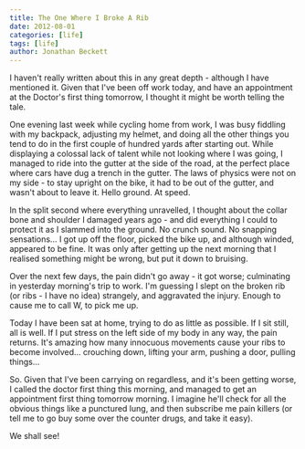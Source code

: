 ```yaml
---
title: The One Where I Broke A Rib
date: 2012-08-01
categories: [life]
tags: [life]
author: Jonathan Beckett
---
```


I haven't really written about this in any great depth - although I have mentioned it. Given that I've been off work today, and have an appointment at the Doctor's first thing tomorrow, I thought it might be worth telling the tale.

One evening last week while cycling home from work, I was busy fiddling with my backpack, adjusting my helmet, and doing all the other things you tend to do in the first couple of hundred yards after starting out. While displaying a colossal lack of talent while not looking where I was going, I managed to ride into the gutter at the side of the road, at the perfect place where cars have dug a trench in the gutter. The laws of physics were not on my side - to stay upright on the bike, it had to be out of the gutter, and wasn't about to leave it. Hello ground. At speed.

In the split second where everything unravelled, I thought about the collar bone and shoulder I damaged years ago - and did everything I could to protect it as I slammed into the ground. No crunch sound. No snapping sensations... I got up off the floor, picked the bike up, and although winded, appeared to be fine. It was only after getting up the next morning that I realised something might be wrong, but put it down to bruising.

Over the next few days, the pain didn't go away - it got worse; culminating in yesterday morning's trip to work. I'm guessing I slept on the broken rib (or ribs - I have no idea) strangely, and aggravated the injury. Enough to cause me to call W, to pick me up.

Today I have been sat at home, trying to do as little as possible. If I sit still, all is well. If I put stress on the left side of my body in any way, the pain returns. It's amazing how many innocuous movements cause your ribs to become involved... crouching down, lifting your arm, pushing a door, pulling things...

So. Given that I've been carrying on regardless, and it's been getting worse, I called the doctor first thing this morning, and managed to get an appointment first thing tomorrow morning. I imagine he'll check for all the obvious things like a punctured lung, and then subscribe me pain killers (or tell me to go buy some over the counter drugs, and take it easy).

We shall see!